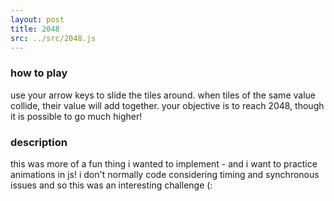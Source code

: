 ```yaml
---
layout: post
title: 2048
src: ../src/2048.js
---
```


### how to play
use your arrow keys to slide the tiles around. when tiles of the same value collide, their value will add together.
your objective is to reach 2048, though it is possible to go much higher!

### description
this was more of a fun thing i wanted to implement - and i want to practice animations in js! i don't normally code considering timing and synchronous issues and so this was an interesting challenge (:


